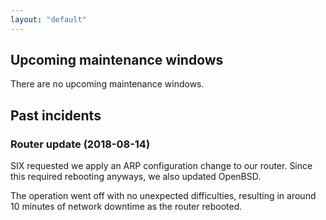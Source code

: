 ```yaml
---
layout: "default"
---
```


## Upcoming maintenance windows

There are no upcoming maintenance windows.

## Past incidents

### Router update (2018-08-14)

SIX requested we apply an ARP configuration change to our router. Since this required rebooting anyways, we also updated OpenBSD.

The operation went off with no unexpected difficulties, resulting in around 10
minutes of network downtime as the router rebooted.
